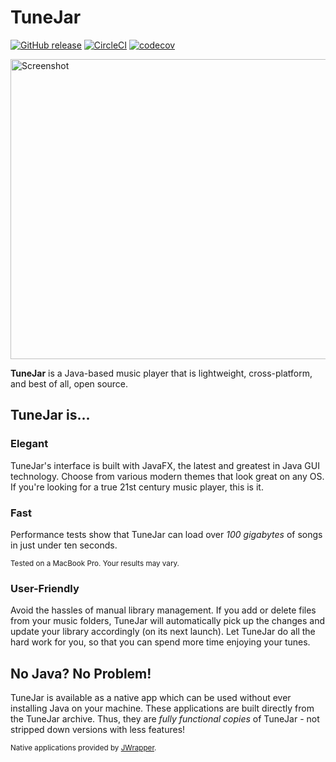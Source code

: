 # TuneJar
[![GitHub release](https://img.shields.io/github/release/sudiamanj/TuneJar.svg)](https://github.com/sudiamanj/TuneJar/releases) [![CircleCI](https://circleci.com/gh/sudiamanj/TuneJar.svg?style=shield)](https://circleci.com/gh/sudiamanj/TuneJar) [![codecov](https://codecov.io/gh/sudiamanj/TuneJar/branch/master/graph/badge.svg)](https://codecov.io/gh/sudiamanj/TuneJar)

<img src="https://raw.githubusercontent.com/sudiamanj/TuneJar/master/src/main/resources/img/screenshot.png" alt="Screenshot" width="800" height="480">

**TuneJar** is a Java-based music player that is lightweight, cross-platform, and best of all, open source.

## TuneJar is...

### Elegant
TuneJar's interface is built with JavaFX, the latest and greatest in Java GUI technology. Choose from various modern themes that look great on any OS. If you're looking for a true 21st century music player, this is it.

### Fast
Performance tests show that TuneJar can load over *100 gigabytes* of songs in just under ten seconds.

<sup>Tested on a MacBook Pro. Your results may vary.</sup>

### User-Friendly
Avoid the hassles of manual library management. If you add or delete files from your music folders, TuneJar will automatically pick up the changes and update your library accordingly (on its next launch). Let TuneJar do all the hard work for you, so that you can spend more time enjoying your tunes.

## No Java? No Problem!
TuneJar is available as a native app which can be used without ever installing Java on your machine. These applications are built directly from the TuneJar archive. Thus, they are *fully functional copies* of TuneJar - not stripped down versions with less features!

<sup>Native applications provided by [JWrapper](http://www.jwrapper.com/).</sup>
